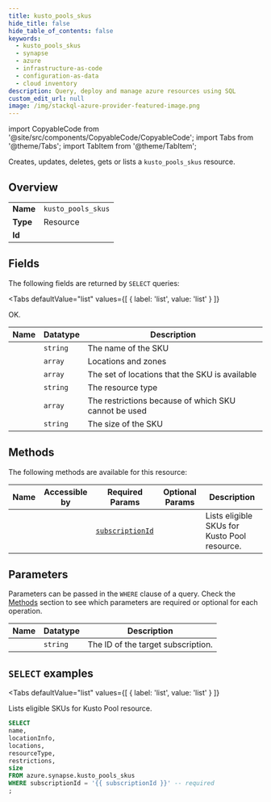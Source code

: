 ```yaml
--- 
title: kusto_pools_skus
hide_title: false
hide_table_of_contents: false
keywords:
  - kusto_pools_skus
  - synapse
  - azure
  - infrastructure-as-code
  - configuration-as-data
  - cloud inventory
description: Query, deploy and manage azure resources using SQL
custom_edit_url: null
image: /img/stackql-azure-provider-featured-image.png
---
```


import CopyableCode from '@site/src/components/CopyableCode/CopyableCode';
import Tabs from '@theme/Tabs';
import TabItem from '@theme/TabItem';

Creates, updates, deletes, gets or lists a <code>kusto_pools_skus</code> resource.

## Overview
<table><tbody>
<tr><td><b>Name</b></td><td><code>kusto_pools_skus</code></td></tr>
<tr><td><b>Type</b></td><td>Resource</td></tr>
<tr><td><b>Id</b></td><td><CopyableCode code="azure.synapse.kusto_pools_skus" /></td></tr>
</tbody></table>

## Fields

The following fields are returned by `SELECT` queries:

<Tabs
    defaultValue="list"
    values={[
        { label: 'list', value: 'list' }
    ]}
>
<TabItem value="list">

OK.

<table>
<thead>
    <tr>
    <th>Name</th>
    <th>Datatype</th>
    <th>Description</th>
    </tr>
</thead>
<tbody>
<tr>
    <td><CopyableCode code="name" /></td>
    <td><code>string</code></td>
    <td>The name of the SKU</td>
</tr>
<tr>
    <td><CopyableCode code="locationInfo" /></td>
    <td><code>array</code></td>
    <td>Locations and zones</td>
</tr>
<tr>
    <td><CopyableCode code="locations" /></td>
    <td><code>array</code></td>
    <td>The set of locations that the SKU is available</td>
</tr>
<tr>
    <td><CopyableCode code="resourceType" /></td>
    <td><code>string</code></td>
    <td>The resource type</td>
</tr>
<tr>
    <td><CopyableCode code="restrictions" /></td>
    <td><code>array</code></td>
    <td>The restrictions because of which SKU cannot be used</td>
</tr>
<tr>
    <td><CopyableCode code="size" /></td>
    <td><code>string</code></td>
    <td>The size of the SKU</td>
</tr>
</tbody>
</table>
</TabItem>
</Tabs>

## Methods

The following methods are available for this resource:

<table>
<thead>
    <tr>
    <th>Name</th>
    <th>Accessible by</th>
    <th>Required Params</th>
    <th>Optional Params</th>
    <th>Description</th>
    </tr>
</thead>
<tbody>
<tr>
    <td><a href="#list"><CopyableCode code="list" /></a></td>
    <td><CopyableCode code="select" /></td>
    <td><a href="#parameter-subscriptionId"><code>subscriptionId</code></a></td>
    <td></td>
    <td>Lists eligible SKUs for Kusto Pool resource.</td>
</tr>
</tbody>
</table>

## Parameters

Parameters can be passed in the `WHERE` clause of a query. Check the [Methods](#methods) section to see which parameters are required or optional for each operation.

<table>
<thead>
    <tr>
    <th>Name</th>
    <th>Datatype</th>
    <th>Description</th>
    </tr>
</thead>
<tbody>
<tr id="parameter-subscriptionId">
    <td><CopyableCode code="subscriptionId" /></td>
    <td><code>string</code></td>
    <td>The ID of the target subscription.</td>
</tr>
</tbody>
</table>

## `SELECT` examples

<Tabs
    defaultValue="list"
    values={[
        { label: 'list', value: 'list' }
    ]}
>
<TabItem value="list">

Lists eligible SKUs for Kusto Pool resource.

```sql
SELECT
name,
locationInfo,
locations,
resourceType,
restrictions,
size
FROM azure.synapse.kusto_pools_skus
WHERE subscriptionId = '{{ subscriptionId }}' -- required
;
```
</TabItem>
</Tabs>
